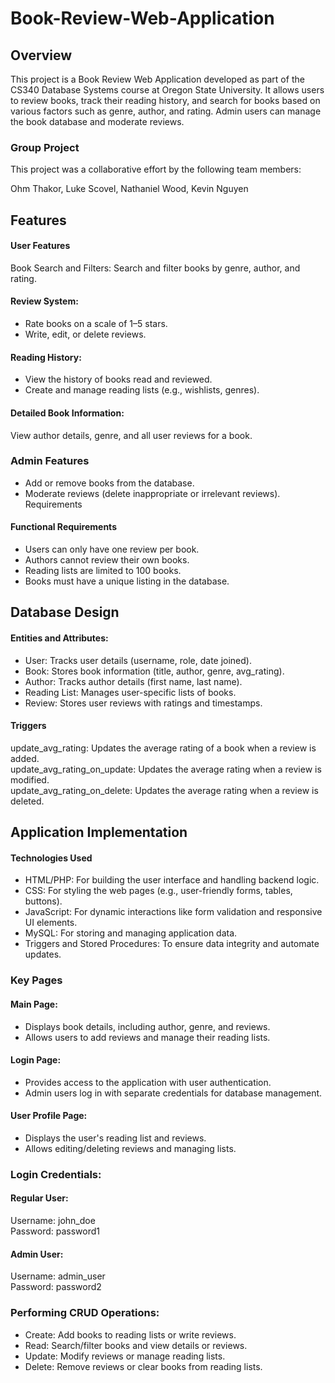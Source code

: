 # Book-Review-Web-Application

## Overview

This project is a Book Review Web Application developed as part of the CS340 Database Systems course at Oregon State University. It allows users to review books, track their reading history, and search for books based on various factors such as genre, author, and rating. Admin users can manage the book database and moderate reviews.

### Group Project
This project was a collaborative effort by the following team members:

Ohm Thakor, Luke Scovel, Nathaniel Wood, Kevin Nguyen

## Features

#### User Features
Book Search and Filters: Search and filter books by genre, author, and rating. 

#### Review System: 
- Rate books on a scale of 1–5 stars.  
- Write, edit, or delete reviews.  

#### Reading History:
- View the history of books read and reviewed. 
- Create and manage reading lists (e.g., wishlists, genres). 

#### Detailed Book Information: 
View author details, genre, and all user reviews for a book.

### Admin Features
- Add or remove books from the database.
- Moderate reviews (delete inappropriate or irrelevant reviews).
Requirements

#### Functional Requirements
- Users can only have one review per book.
- Authors cannot review their own books.
- Reading lists are limited to 100 books.
- Books must have a unique listing in the database.

## Database Design

#### Entities and Attributes:
- User: Tracks user details (username, role, date joined).
- Book: Stores book information (title, author, genre, avg_rating).
- Author: Tracks author details (first name, last name).
- Reading List: Manages user-specific lists of books.
- Review: Stores user reviews with ratings and timestamps.

#### Triggers
update_avg_rating: Updates the average rating of a book when a review is added.  
update_avg_rating_on_update: Updates the average rating when a review is modified.  
update_avg_rating_on_delete: Updates the average rating when a review is deleted.  

## Application Implementation

#### Technologies Used
- HTML/PHP: For building the user interface and handling backend logic.  
- CSS: For styling the web pages (e.g., user-friendly forms, tables, buttons).  
- JavaScript: For dynamic interactions like form validation and responsive UI elements.  
- MySQL: For storing and managing application data.  
- Triggers and Stored Procedures: To ensure data integrity and automate updates.
  
### Key Pages  

#### Main Page:  
- Displays book details, including author, genre, and reviews.
- Allows users to add reviews and manage their reading lists.
  
#### Login Page:
- Provides access to the application with user authentication.
- Admin users log in with separate credentials for database management.
  
#### User Profile Page:
- Displays the user's reading list and reviews.
- Allows editing/deleting reviews and managing lists.

### Login Credentials:
#### Regular User:
  Username: john_doe  
  Password: password1
  
#### Admin User:
  Username: admin_user  
  Password: password2
  
### Performing CRUD Operations:
- Create: Add books to reading lists or write reviews.
- Read: Search/filter books and view details or reviews.
- Update: Modify reviews or manage reading lists.
- Delete: Remove reviews or clear books from reading lists.

